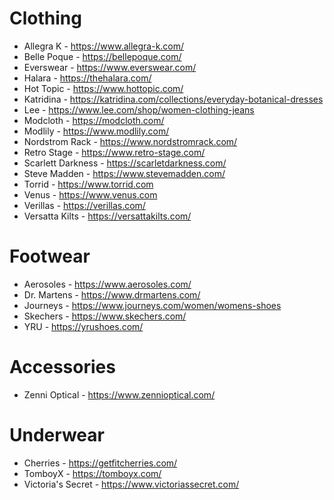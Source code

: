 # Clothing

- Allegra K - https://www.allegra-k.com/
- Belle Poque - https://bellepoque.com/
- Everswear - https://www.everswear.com/
- Halara - https://thehalara.com/
- Hot Topic - https://www.hottopic.com/
- Katridina - https://katridina.com/collections/everyday-botanical-dresses
- Lee - https://www.lee.com/shop/women-clothing-jeans
- Modcloth - https://modcloth.com/
- Modlily - https://www.modlily.com/
- Nordstrom Rack - https://www.nordstromrack.com/
- Retro Stage - https://www.retro-stage.com/
- Scarlett Darkness - https://scarletdarkness.com/
- Steve Madden - https://www.stevemadden.com/
- Torrid - https://www.torrid.com
- Venus - https://www.venus.com
- Verillas - https://verillas.com/
- Versatta Kilts - https://versattakilts.com/

# Footwear

- Aerosoles - https://www.aerosoles.com/
- Dr. Martens - https://www.drmartens.com/
- Journeys - https://www.journeys.com/women/womens-shoes
- Skechers - https://www.skechers.com/
- YRU - https://yrushoes.com/

# Accessories
- Zenni Optical - https://www.zennioptical.com/

# Underwear

- Cherries - https://getfitcherries.com/
- TomboyX - https://tomboyx.com/
- Victoria's Secret - https://www.victoriassecret.com/
